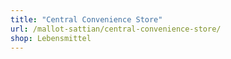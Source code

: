 ```yaml
---
title: "Central Convenience Store"
url: /mallot-sattian/central-convenience-store/
shop: Lebensmittel
---
```

